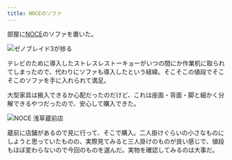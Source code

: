 ```yaml
---
title: NOCEのソファ
---
```

部屋に[NOCE](https://www.noce.co.jp/)のソファを置いた。

![](https://lh4.googleusercontent.com/fkXwVsFr1ReuUDKAv150v4-Tmva_FWMBsrvT5rZ6hO7r1aKPM994LWDYfZamQG5mq1K7ip9-mxYlT_eNJ0u4FTWeEaLGmKTjSGrM4cUkWSIEsy_lb1n6ynVqEAvDgbJcnXVXR3n6mn9LDyGvcbnUelG68KFAP8EtzR2AYz7xeEzoNMXeXauZeTI2pd8gfQ "ゼノブレイド3が捗る")

テレビのために導入したストレスレストーキョーがいつの間にか作業机に取られてしまったので、代わりにソファも導入したという経緯。そこそこの値段でそこそこのソファを手に入れられて満足。

大型家具は搬入できるか心配だったのだけど、これは座面・背面・脚と細かく分解できるやつだったので、安心して購入できた。

![](https://lh3.googleusercontent.com/9R4WDkAIV2ZPF_WJl0qHhOBUdT70EZb69cKf7vG9gdGcTznBAWbIKu7hqmmsRbaHDtfTEJgBWKytc84-ZEaFEsDmsZd1SRW5JjjOTavkxIZ1DyoViS-pI9OMQFrszIIb56nAu2Vl9QWH3kx5nNvJQNEEoP0JD-cIoLyNEAdsDmmfwlzwGmN0IKe2TVij9g "NOCE 浅草蔵前店")

蔵前に店舗があるので見に行って、そこで購入。二人掛けぐらいの小さなものにしようと思っていたものの、実際見てみると三人掛けのものが良い感じで、値段もほぼ変わらないので今回のものを選んだ。実物を確認してみるのは大事だ。
